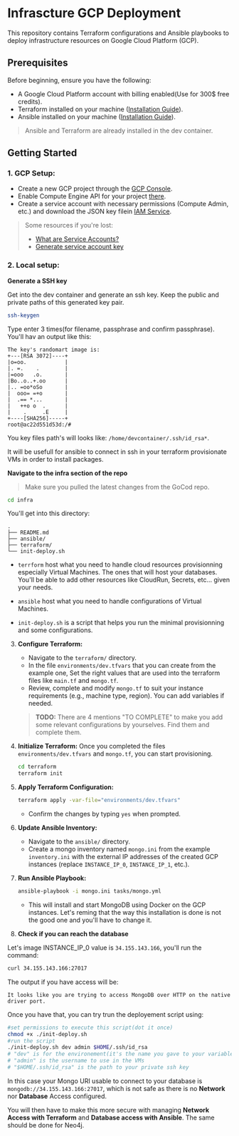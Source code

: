 # Infrascture GCP Deployment

This repository contains Terraform configurations and Ansible playbooks to deploy infrastructure resources on Google Cloud Platform (GCP).

## Prerequisites

Before beginning, ensure you have the following:
- A Google Cloud Platform account with billing enabled(Use for 300$ free credits).
- Terraform installed on your machine ([Installation Guide](https://www.terraform.io/downloads.html)). 
- Ansible installed on your machine ([Installation Guide](https://docs.ansible.com/ansible/latest/installation_guide/intro_installation.html)).
> Ansible and Terraform are already installed in the dev container.
## Getting Started

### 1. **GCP Setup:**
   - Create a new GCP project through the [GCP Console](https://console.cloud.google.com/projectcreate).
   - Enable Compute Engine API for your project [there](https://console.cloud.google.com/marketplace/product/google/compute.googleapis.com?).
   - Create a service account with necessary permissions (Compute Admin, etc.) and download the JSON key filein [IAM Service](https://console.cloud.google.com/iam-admin/serviceaccounts?).
   > Some resources if you're lost:
   > - [What are Service Accounts?](https://www.youtube.com/watchv=xXk1YlkKW_k)
   > - [Generate service account key](https://www.youtube.com/watch?v=dj9fxiuz4WM)


### 2. **Local setup:**
**Generate a SSH key**

Get into the dev container and generate an ssh key.
Keep the public and private paths of this generated key pair. 

```bash
ssh-keygen
```
Type enter 3 times(for filename, passphrase and confirm passphrase). 
You'll hav an output like this:
```
The key's randomart image is:
+---[RSA 3072]----+
|o=oo.            |
|. =.    .        |
|=ooo   .o.       |
|Bo..o..+.oo      |
|.. =oo*oSo       |
|  ooo= =+o       |
|  .== *...       |
|   ++o o  .      |
|    .     .E     |
+----[SHA256]-----+
root@ac22d551d53d:/#
```
You key files path's will looks like: `/home/devcontainer/.ssh/id_rsa*`.

It will be usefull for ansible to connect in ssh in your terraform provisionate VMs in order to install packages.


   
**Navigate to the infra section of the repo**
> Make sure you pulled the latest changes from the GoCod repo.
   ```bash
   cd infra
   ```
You'll get into this directory:
```
.
├── README.md
├── ansible/
├── terraform/
└── init-deploy.sh
```

- `terrform` host what you need to handle cloud resources provisionning especially Virtual Machines. The ones that will host your databases. You'll be able to add other resources like CloudRun, Secrets, etc... given your needs.

- `ansible` host what you need to handle configurations of Virtual Machines.

- `init-deploy.sh` is a script that helps you run the minimal provisionning and some configurations.

3. **Configure Terraform:**
   - Navigate to the `terraform/` directory.
   - In the file `environments/dev.tfvars` that you can create from the example one, Set the right values that are used into the terraform files like `main.tf` and `mongo.tf`.
   - Review, complete and modify `mongo.tf` to suit your instance requirements (e.g., machine type, region). You can add variables if needed. 
   
   > **TODO:** There are 4 mentions "TO COMPLETE" to make you add some relevant configurations by yourselves. Find them and complete them.

4. **Initialize Terraform:**
Once you completed the files `environments/dev.tfvars` and `mongo.tf`, you can start provisioning.
   ```bash
   cd terraform
   terraform init
   ```

5. **Apply Terraform Configuration:**
   ```bash
   terraform apply -var-file="environments/dev.tfvars"
   ```
   - Confirm the changes by typing `yes` when prompted.

6. **Update Ansible Inventory:**
   - Navigate to the `ansible/` directory.
   - Create a mongo inventory named `mongo.ini` from the example `inventory.ini` with the external IP addresses of the created GCP instances (replace `INSTANCE_IP_0`, `INSTANCE_IP_1`, etc.).

7. **Run Ansible Playbook:**
   ```bash
   ansible-playbook -i mongo.ini tasks/mongo.yml
   ```
   - This will install and start MongoDB using Docker on the GCP instances. Let's reming that the way this installation is done is not the good one and you'll have to change it.

8. **Check if you can reach the database**

Let's image INSTANCE_IP_0 value is `34.155.143.166`, you'll run the command:
   ```bash
curl 34.155.143.166:27017
   ```
The output if you have access will be:
```
It looks like you are trying to access MongoDB over HTTP on the native driver port.
```
Once you have that, you can try trun the deployement script using:
```bash
#set permissions to execute this script(dot it once)
chmod +x ./init-deploy.sh
#run the script
./init-deploy.sh dev admin $HOME/.ssh/id_rsa
# "dev" is for the environement(it's the name you gave to your variables file)
# "admin" is the username to use in the VMs
# "$HOME/.ssh/id_rsa" is the path to your private ssh key
```
In this case your Mongo URI usable to connect to your database is `mongodb://34.155.143.166:27017`, which is not safe as there is no **Network** nor **Database** Access configured.

You will then have to make this more secure with managing **Network Access with Terraform** and **Database access with Ansible**. The same should be done for Neo4j.


